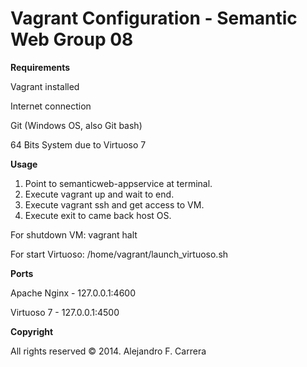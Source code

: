 # Vagrant Configuration - Semantic Web Group 08

**Requirements**

Vagrant installed

Internet connection

Git (Windows OS, also Git bash)

64 Bits System due to Virtuoso 7

**Usage**

1. Point to semanticweb-appservice at terminal.
2. Execute vagrant up and wait to end.
3. Execute vagrant ssh and get access to VM.
4. Execute exit to came back host OS.

For shutdown VM: vagrant halt

For start Virtuoso: /home/vagrant/launch_virtuoso.sh

**Ports**

Apache Nginx - 127.0.0.1:4600

Virtuoso 7 - 127.0.0.1:4500

**Copyright**

All rights reserved © 2014. Alejandro F. Carrera